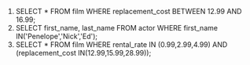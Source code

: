 1. SELECT * FROM film WHERE replacement_cost BETWEEN 12.99 AND 16.99;
2. SELECT first_name, last_name FROM actor WHERE first_name IN('Penelope','Nick','Ed');
3. SELECT * FROM film WHERE rental_rate IN (0.99,2.99,4.99) AND (replacement_cost IN(12.99,15.99,28.99));
